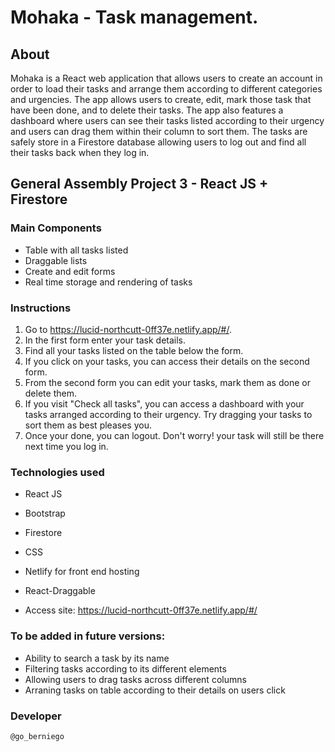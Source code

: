 # Mohaka - Task management.

## About

Mohaka is a React web application that allows users to create an account in order to load their tasks and arrange them according to different categories and urgencies. The app allows users to create, edit, mark those task that have been done, and to delete their tasks. The app also features a dashboard where users can see their tasks listed according to their urgency and users can drag them within their column to sort them.
The tasks are safely store in a Firestore database allowing users to log out and find all their tasks back when they log in.

## General Assembly Project 3 - React JS + Firestore

### Main Components

  - Table with all tasks listed
  - Draggable lists
  - Create and edit forms
  - Real time storage and rendering of tasks

### Instructions

  1. Go to https://lucid-northcutt-0ff37e.netlify.app/#/.
  2. In the first form enter your task details.
  3. Find all your tasks listed on the table below the form.
  4. If you click on your tasks, you can access their details on the second form.
  5. From the second form you can edit your tasks, mark them as done or delete them.
  6. If you visit "Check all tasks", you can access a dashboard with your tasks arranged according to their urgency. Try dragging your tasks to sort them as best pleases you.
  7. Once your done, you can logout. Don't worry! your task will still be there next time you log in.

### Technologies used
  - React JS
  - Bootstrap
  - Firestore
  - CSS
  - Netlify for front end hosting
  - React-Draggable

- Access site: https://lucid-northcutt-0ff37e.netlify.app/#/


### To be added in future versions:
  - Ability to search a task by its name
  - Filtering tasks according to its different elements
  - Allowing users to drag tasks across different columns
  - Arraning tasks on table according to their details on users click

### Developer

    @go_berniego
